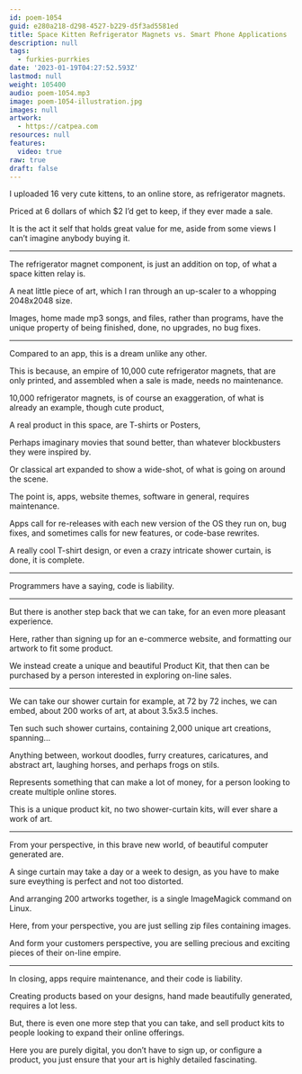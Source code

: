 ```yaml
---
id: poem-1054
guid: e280a218-d298-4527-b229-d5f3ad5581ed
title: Space Kitten Refrigerator Magnets vs. Smart Phone Applications
description: null
tags:
  - furkies-purrkies
date: '2023-01-19T04:27:52.593Z'
lastmod: null
weight: 105400
audio: poem-1054.mp3
image: poem-1054-illustration.jpg
images: null
artwork:
  - https://catpea.com
resources: null
features:
  video: true
raw: true
draft: false
---
```


I uploaded 16 very cute kittens, to an online store,
as refrigerator magnets.

Priced at 6 dollars of which $2 I’d get to keep,
if they ever made a sale.

It is the act it self that holds great value for me,
aside from some views I can’t imagine anybody buying it.

---

The refrigerator magnet component,
is just an addition on top, of what a space kitten relay is.

A neat little piece of art,
which I ran through an up-scaler to a whopping 2048x2048 size.

Images, home made mp3 songs, and files, rather than programs,
have the unique property of being finished, done, no upgrades, no bug fixes.

---

Compared to an app,
this is a dream unlike any other.

This is because, an empire of 10,000 cute refrigerator magnets,
that are only printed, and assembled when a sale is made, needs no maintenance.

10,000 refrigerator magnets, is of course an exaggeration,
of what is already an example, though cute product,

A real product in this space, are T-shirts or Posters,

Perhaps imaginary movies that sound better,
than whatever blockbusters they were inspired by.

Or classical art expanded to show a wide-shot,
of what is going on around the scene.

The point is, apps, website themes, software in general,
requires maintenance.

Apps call for re-releases with each new version of the OS they run on,
bug fixes, and sometimes calls for new features, or code-base rewrites.

A really cool T-shirt design, or even a crazy intricate shower curtain,
is done, it is complete.

---

Programmers have a saying,
code is liability.

---

But there is another step back that we can take,
for an even more pleasant experience.

Here, rather than signing up for an e-commerce website,
and formatting our artwork to fit some product.

We instead create a unique and beautiful Product Kit,
that then can be purchased by a person interested in exploring on-line sales.

---

We can take our shower curtain for example,
at 72 by 72 inches, we can embed, about 200 works of art, at about 3.5x3.5 inches.

Ten such such shower curtains, containing 2,000 unique art creations,
spanning…

Anything between, workout doodles, furry creatures, caricatures,
and abstract art, laughing horses, and perhaps frogs on stils.

Represents something that can make a lot of money,
for a person looking to create multiple online stores.

This is a unique product kit,
no two shower-curtain kits, will ever share a work of art.

---

From your perspective, in this brave new world,
of beautiful computer generated are.

A singe curtain may take a day or a week to design,
as you have to make sure eveything is perfect and not too distorted.

And arranging 200 artworks together,
is a single ImageMagick command on Linux.

Here, from your perspective,
you are just selling zip files containing images.

And form your customers perspective,
you are selling precious and exciting pieces of their on-line empire.

---

In closing, apps require maintenance,
and their code is liability.

Creating products based on your designs,
hand made beautifully generated, requires a lot less.

But, there is even one more step that you can take,
and sell product kits to people looking to expand their online offerings.

Here you are purely digital, you don’t have to sign up, or configure a product,
you just ensure that your art is highly detailed fascinating.
